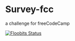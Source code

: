 # Survey-fcc
a challenge for freeCodeCamp

[![Floobits Status](https://floobits.com/JanMP/survey-fcc.svg)](https://floobits.com/JanMP/survey-fcc/redirect)